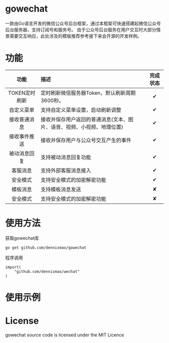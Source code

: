 # gowechat
一款由Go语言开发的微信公众号后台框架，通过本框架可快速搭建起微信公众号后台服务器，支持订阅号和服务号。
由于公众号后台服务在用户交互时大部分情景需要交互响应，此处涉及的模板推荐参考接下来会开源的开发样例。

# 功能
| 功能 | 描述 | 完成状态 |
|:-------:|:----------- |:------:|
| TOKEN定时刷新 | 定时刷新微信服务器Token，默认刷新周期3600秒。 | ✔ |
| 自定义菜单 | 支持自定义菜单设置，启动刷新调整 | ✔ |
| 接收普通消息 | 接收并保存用户返回的普通消息(文本、图片、语音、视频、小视频、地理位置) | ✔ |
| 接收事件推送 | 接收并保存用户与公众号交互产生的事件 | ✔ |
| 被动消息回复 | 支持被动消息回复功能 | ✔ |
| 客服消息 | 支持外部客服消息接入 | ✔ |
| 安全模式| 支持安全模式的加密解密功能 | ✔ |
| 模板消息| 支持模板消息发送 | ✘ |
| 安全模式| 支持安全模式的加密解密功能 | ✘  |


# 使用方法
获取gowechat库
```
go get github.com/dennismao/gowechat
```
程序调用
```
import(
	"github.com/dennismao/wechat"
)
```
# 使用示例

# License
gowechat source code is licensed under the MIT Licence
